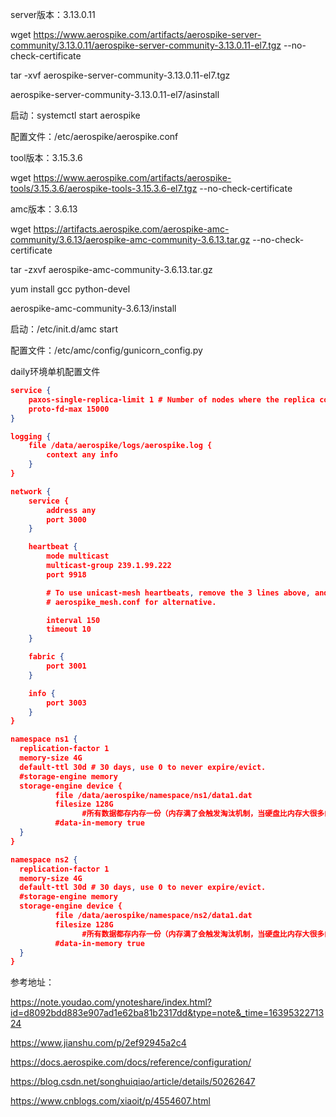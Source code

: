 server版本：3.13.0.11

wget https://www.aerospike.com/artifacts/aerospike-server-community/3.13.0.11/aerospike-server-community-3.13.0.11-el7.tgz --no-check-certificate

tar -xvf aerospike-server-community-3.13.0.11-el7.tgz

aerospike-server-community-3.13.0.11-el7/asinstall

启动：systemctl start aerospike

配置文件：/etc/aerospike/aerospike.conf



tool版本：3.15.3.6

wget https://www.aerospike.com/artifacts/aerospike-tools/3.15.3.6/aerospike-tools-3.15.3.6-el7.tgz --no-check-certificate



amc版本：3.6.13

wget https://artifacts.aerospike.com/aerospike-amc-community/3.6.13/aerospike-amc-community-3.6.13.tar.gz --no-check-certificate

tar -zxvf aerospike-amc-community-3.6.13.tar.gz

yum install gcc python-devel

aerospike-amc-community-3.6.13/install

启动：/etc/init.d/amc start

配置文件：/etc/amc/config/gunicorn_config.py



daily环境单机配置文件

```json
service {
	paxos-single-replica-limit 1 # Number of nodes where the replica count is automatically reduced to 1.
	proto-fd-max 15000
}

logging {
	file /data/aerospike/logs/aerospike.log {
		context any info
	}
}

network {
	service {
		address any
		port 3000
	}

	heartbeat {
		mode multicast
        multicast-group 239.1.99.222
        port 9918

        # To use unicast-mesh heartbeats, remove the 3 lines above, and see
        # aerospike_mesh.conf for alternative.

		interval 150
		timeout 10
	}

	fabric {
		port 3001
	}

	info {
		port 3003
	}
}

namespace ns1 {
  replication-factor 1
  memory-size 4G
  default-ttl 30d # 30 days, use 0 to never expire/evict.
  #storage-engine memory
  storage-engine device {         
          file /data/aerospike/namespace/ns1/data1.dat   
          filesize 128G
  				#所有数据都存内存一份（内存满了会触发淘汰机制，当硬盘比内存大很多的时候，不建议使用）
          #data-in-memory true            
  }
}

namespace ns2 {
  replication-factor 1
  memory-size 4G
  default-ttl 30d # 30 days, use 0 to never expire/evict.
  #storage-engine memory
  storage-engine device {         
          file /data/aerospike/namespace/ns2/data1.dat   
          filesize 128G               
  				#所有数据都存内存一份（内存满了会触发淘汰机制，当硬盘比内存大很多的时候，不建议使用）
          #data-in-memory true            
  }
}
```



参考地址：

https://note.youdao.com/ynoteshare/index.html?id=d8092bdd883e907ad1e62ba81b2317dd&type=note&_time=1639532271324

https://www.jianshu.com/p/2ef92945a2c4

https://docs.aerospike.com/docs/reference/configuration/

https://blog.csdn.net/songhuiqiao/article/details/50262647

https://www.cnblogs.com/xiaoit/p/4554607.html